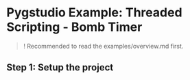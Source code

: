 # Pygstudio Example: Threaded Scripting - Bomb Timer
> ! Recommended to read the examples/overview.md first.

## Step 1: Setup the project